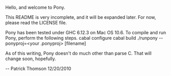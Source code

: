 Hello, and welcome to Pony.

This README is very incomplete, and it will be expanded later.
For now, please read the LICENSE file.

Pony has been tested under GHC 6.12.3 on Mac OS 10.6.
To compile and run Pony, perform the following steps.
    cabal configure
    cabal build
    ./runpony --ponyproj=<your .ponyproj> [filename]

As of this writing, Pony doesn't do much other than parse C. That will change soon, hopefully.


--
Patrick Thomson
12/20/2010